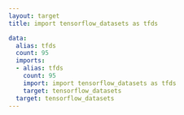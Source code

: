 ```yaml
---
layout: target
title: import tensorflow_datasets as tfds

data:
  alias: tfds
  count: 95
  imports:
  - alias: tfds
    count: 95
    import: import tensorflow_datasets as tfds
    target: tensorflow_datasets
  target: tensorflow_datasets
---
```

